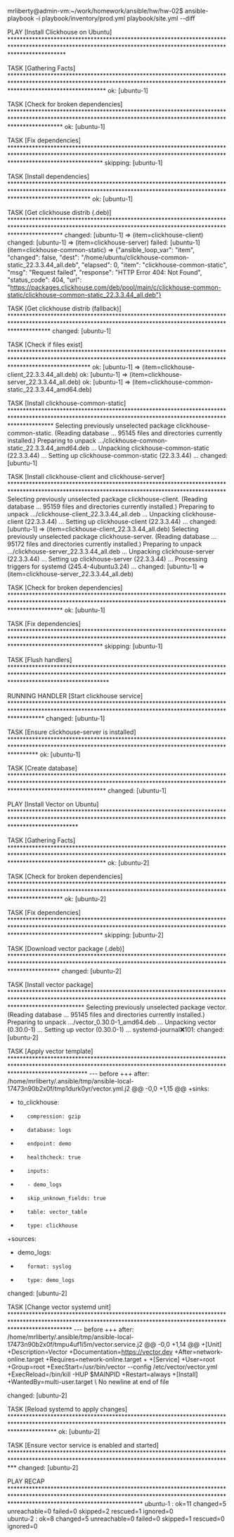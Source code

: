mrliberty@admin-vm:~/work/homework/ansible/hw/hw-02$ ansible-playbook -i playbook/inventory/prod.yml playbook/site.yml --diff

PLAY [Install Clickhouse on Ubuntu] *****************************************************************************************************************************************************************

TASK [Gathering Facts] ******************************************************************************************************************************************************************************
ok: [ubuntu-1]

TASK [Check for broken dependencies] ****************************************************************************************************************************************************************
ok: [ubuntu-1]

TASK [Fix dependencies] *****************************************************************************************************************************************************************************
skipping: [ubuntu-1]

TASK [Install dependencies] *************************************************************************************************************************************************************************
ok: [ubuntu-1]

TASK [Get clickhouse distrib (.deb)] ****************************************************************************************************************************************************************
changed: [ubuntu-1] => (item=clickhouse-client)
changed: [ubuntu-1] => (item=clickhouse-server)
failed: [ubuntu-1] (item=clickhouse-common-static) => {"ansible_loop_var": "item", "changed": false, "dest": "/home/ubuntu/clickhouse-common-static_22.3.3.44_all.deb", "elapsed": 0, "item": "clickhouse-common-static", "msg": "Request failed", "response": "HTTP Error 404: Not Found", "status_code": 404, "url": "https://packages.clickhouse.com/deb/pool/main/c/clickhouse-common-static/clickhouse-common-static_22.3.3.44_all.deb"}

TASK [Get clickhouse distrib (fallback)] ************************************************************************************************************************************************************
changed: [ubuntu-1]

TASK [Check if files exist] *************************************************************************************************************************************************************************
ok: [ubuntu-1] => (item=clickhouse-client_22.3.3.44_all.deb)
ok: [ubuntu-1] => (item=clickhouse-server_22.3.3.44_all.deb)
ok: [ubuntu-1] => (item=clickhouse-common-static_22.3.3.44_amd64.deb)

TASK [Install clickhouse-common-static] *************************************************************************************************************************************************************
Selecting previously unselected package clickhouse-common-static.
(Reading database ... 95145 files and directories currently installed.)
Preparing to unpack .../clickhouse-common-static_22.3.3.44_amd64.deb ...
Unpacking clickhouse-common-static (22.3.3.44) ...
Setting up clickhouse-common-static (22.3.3.44) ...
changed: [ubuntu-1]

TASK [Install clickhouse-client and clickhouse-server] **********************************************************************************************************************************************
Selecting previously unselected package clickhouse-client.
(Reading database ... 95159 files and directories currently installed.)
Preparing to unpack .../clickhouse-client_22.3.3.44_all.deb ...
Unpacking clickhouse-client (22.3.3.44) ...
Setting up clickhouse-client (22.3.3.44) ...
changed: [ubuntu-1] => (item=clickhouse-client_22.3.3.44_all.deb)
Selecting previously unselected package clickhouse-server.
(Reading database ... 95172 files and directories currently installed.)
Preparing to unpack .../clickhouse-server_22.3.3.44_all.deb ...
Unpacking clickhouse-server (22.3.3.44) ...
Setting up clickhouse-server (22.3.3.44) ...
Processing triggers for systemd (245.4-4ubuntu3.24) ...
changed: [ubuntu-1] => (item=clickhouse-server_22.3.3.44_all.deb)

TASK [Check for broken dependencies] ****************************************************************************************************************************************************************
ok: [ubuntu-1]

TASK [Fix dependencies] *****************************************************************************************************************************************************************************
skipping: [ubuntu-1]

TASK [Flush handlers] *******************************************************************************************************************************************************************************

RUNNING HANDLER [Start clickhouse service] **********************************************************************************************************************************************************
changed: [ubuntu-1]

TASK [Ensure clickhouse-server is installed] ********************************************************************************************************************************************************
ok: [ubuntu-1]

TASK [Create database] ******************************************************************************************************************************************************************************
changed: [ubuntu-1]

PLAY [Install Vector on Ubuntu] *********************************************************************************************************************************************************************

TASK [Gathering Facts] ******************************************************************************************************************************************************************************
ok: [ubuntu-2]

TASK [Check for broken dependencies] ****************************************************************************************************************************************************************
ok: [ubuntu-2]

TASK [Fix dependencies] *****************************************************************************************************************************************************************************
skipping: [ubuntu-2]

TASK [Download vector package (.deb)] ***************************************************************************************************************************************************************
changed: [ubuntu-2]

TASK [Install vector package] ***********************************************************************************************************************************************************************
Selecting previously unselected package vector.
(Reading database ... 95145 files and directories currently installed.)
Preparing to unpack .../vector_0.30.0-1_amd64.deb ...
Unpacking vector (0.30.0-1) ...
Setting up vector (0.30.0-1) ...
systemd-journal:x:101:
changed: [ubuntu-2]

TASK [Apply vector template] ************************************************************************************************************************************************************************
--- before
+++ after: /home/mrliberty/.ansible/tmp/ansible-local-17473n90b2x0f/tmp1durk0yr/vector.yml.j2
@@ -0,0 +1,15 @@
+sinks:
+    to_clickhouse:
+        compression: gzip
+        database: logs
+        endpoint: demo
+        healthcheck: true
+        inputs:
+        - demo_logs
+        skip_unknown_fields: true
+        table: vector_table
+        type: clickhouse
+sources:
+    demo_logs:
+        format: syslog
+        type: demo_logs

changed: [ubuntu-2]

TASK [Change vector systemd unit] *******************************************************************************************************************************************************************
--- before
+++ after: /home/mrliberty/.ansible/tmp/ansible-local-17473n90b2x0f/tmpu4uf1i5m/vector.service.j2
@@ -0,0 +1,14 @@
+[Unit]
+Description=Vector
+Documentation=https://vector.dev
+After=network-online.target
+Requires=network-online.target
+
+[Service]
+User=root
+Group=root
+ExecStart=/usr/bin/vector --config /etc/vector/vector.yml
+ExecReload=/bin/kill -HUP $MAINPID
+Restart=always
+[Install]
+WantedBy=multi-user.target
\ No newline at end of file

changed: [ubuntu-2]

TASK [Reload systemd to apply changes] **************************************************************************************************************************************************************
ok: [ubuntu-2]

TASK [Ensure vector service is enabled and started] *************************************************************************************************************************************************
changed: [ubuntu-2]

PLAY RECAP ******************************************************************************************************************************************************************************************
ubuntu-1                   : ok=11   changed=5    unreachable=0    failed=0    skipped=2    rescued=1    ignored=0   
ubuntu-2                   : ok=8    changed=5    unreachable=0    failed=0    skipped=1    rescued=0    ignored=0